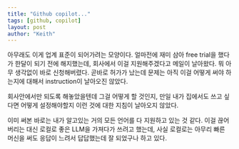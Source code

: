 ```yaml
---
title: "Github copilot..."
tags: [github, copilot]
layout: post
author: "Keith"
---
```


아무래도 이게 업계 표준이 되어가려는 모양이다. 얼마전에 재미 삼아 free trial을 했다가 한달이 되기 전에 해지했는데, 회사에서 이걸 지원해주겠다고 메일이 날아왔다. 뭐 아무 생각없이 바로 신청해버렸다. 곧바로 허가가 났는데 문제는 아직 이걸 어떻게 써야 하는지에 대해서 instruction이 날아오진 않았다.

회사안에서만 되도록 해놓았을텐데 그걸 어떻게 할 것인지, 만일 내가 집에서도 쓰고 싶다면 어떻게 설정해야할지 이런 것에 대한 지침이 날아오지 않았다. 

이미 써본 바로는 내가 알고있는 거의 모든 언어를 다 지원하고 있는 것 같다. 이걸 끊어버리는 대신 로컬로 좋은 LLM을 가져다가 쓰려고 했는데, 사실 로컬로는 아무리 빠른 머신을 써도 응답이 느려서 답답했는데 잘 되었구나 하고 있다.

